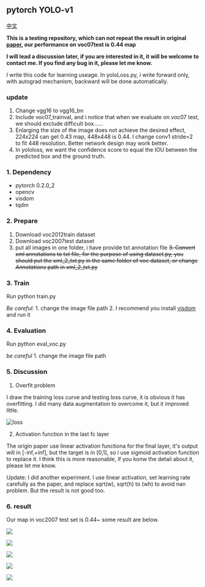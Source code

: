 ## pytorch YOLO-v1

[中文](中文.md)

**This is a testing repository, which can not repeat the result in original [paper](https://arxiv.org/pdf/1506.02640.pdf), our performance on voc07test is 0.44 map**

**I will lead a discussion later, if you are interested in it, it will be welcome to contact me. If you find any bug in it, please let me know.**

I write this code for learning useage. In yoloLoss.py, i write forward only, with autograd mechanism, backward will be done automatically.

### update

1. Change vgg16 to vgg16_bn
2. Include voc07_trainval, and i notice that when we evaluate on voc07 test, we should exclude difficult box......
3. Enlarging the size of the image does not achieve the desired effect, 224x224 can get 0.43 map, 448x448 is 0.44. I change conv1 stride=2 to fit 448 resolution. Better network design may work better.
4. In yololoss, we want the confidence score to equal the IOU between the predicted box and the ground truth.

### 1. Dependency
- pytorch 0.2.0_2
- opencv
- visdom
- tqdm

### 2. Prepare

1. Download voc2012train dataset
2. Download voc2007test dataset
3. put all images in one folder, i have provide txt annotation file 
~~3. Convert xml annotations to txt file, for the purpose of using dataset.py, you should put the xml_2_txt.py in the same folder of voc dataset, or change *Annotations* path in xml_2_txt.py~~ 

### 3. Train
Run python train.py

*Be careful:* 1. change the image file path 2. I recommend you install [visdom](https://github.com/facebookresearch/visdom) and run it

### 4. Evaluation
Run python eval_voc.py

*be careful* 1. change the image file path

### 5. Discussion

1. Overfit problem

I draw the training loss curve and testing loss curve, it is obvious it has overfitting. I did many data augmentation to overcome it, but it improved little.

![loss](experimentIMG/yoloLoss.svg)

2. Activation function in the last fc layer

The origin paper use linear activation functiona for the final layer, it's output will in [-inf,+inf], but the target is in [0,1], so i use sigmoid activation function to replace it. I think this is more reasonable, if you konw the detail about it, please let me know.

Update: I did another experiment. I use linear activation, set learning rate carefully as the paper, and replace sqrt(w), sqrt(h) to (wh) to avoid nan problem. But the result is not good too.

### 6. result

Our map in voc2007 test set is 0.44~ some result are below.

![](testimg/000339.jpg)

![](testimg/000356.jpg)

![](testimg/000447.jpg)

![](testimg/000510.jpg)

![](testimg/000586.jpg)
